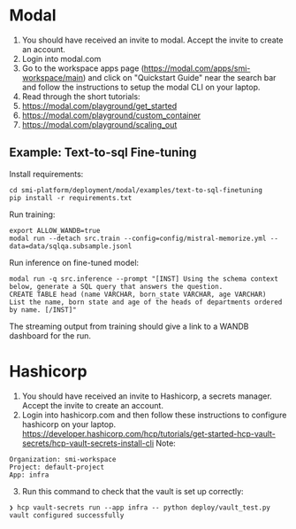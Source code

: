 
# Modal

1. You should have received an invite to modal. Accept the invite to create an account.
2. Login into modal.com
3. Go to the workspace apps page (https://modal.com/apps/smi-workspace/main) and click on "Quickstart Guide" near the search bar and follow the instructions to setup the modal CLI on your laptop.
4. Read through the short tutorials:
  1. https://modal.com/playground/get_started
  2. https://modal.com/playground/custom_container
  3. https://modal.com/playground/scaling_out


## Example: Text-to-sql Fine-tuning 

Install requirements:
```
cd smi-platform/deployment/modal/examples/text-to-sql-finetuning
pip install -r requirements.txt
```

Run training:
```
export ALLOW_WANDB=true 
modal run --detach src.train --config=config/mistral-memorize.yml --data=data/sqlqa.subsample.jsonl
```

Run inference on fine-tuned model:
```
modal run -q src.inference --prompt "[INST] Using the schema context below, generate a SQL query that answers the question.
CREATE TABLE head (name VARCHAR, born_state VARCHAR, age VARCHAR)
List the name, born state and age of the heads of departments ordered by name. [/INST]"
```

The streaming output from training should give a link to a WANDB dashboard for the run.


# Hashicorp

1. You should have received an invite to Hashicorp, a secrets manager. Accept the invite to create an account.
2. Login into hashicorp.com and then follow these instructions to configure hashicorp on your laptop.
https://developer.hashicorp.com/hcp/tutorials/get-started-hcp-vault-secrets/hcp-vault-secrets-install-cli
Note:
```
Organization: smi-workspace
Project: default-project
App: infra
```
3. Run this command to check that the vault is set up correctly:

```
❯ hcp vault-secrets run --app infra -- python deploy/vault_test.py
vault configured successfully
```

